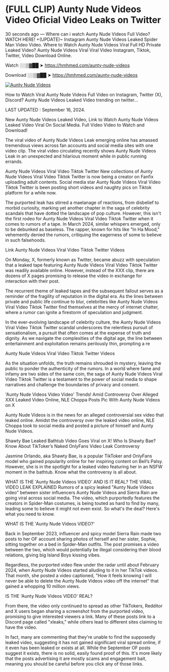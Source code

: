 # (FULL CLIP) Aunty Nude Videos Video Oficial Video Leaks on Twitter

30 seconds ago — Where can i watch Aunty Nude Videos Full Video? WATCH HERE! +(UPDATE)~ Instagram Aunty Nude Videos Leaked Spider Man Video Video. Where to Watch Aunty Nude Videos Viral Full HD Private Leaked Video? Aunty Nude Videos Viral Viral Video Instagram, Tiktok, Twitter, Video Download Online.

Watch ░░▒▓██ ➤ https://hmhmed.com/aunty-nude-videos

Download ░░▒▓██ ➤ https://hmhmed.com/aunty-nude-videos

[![Aunty Nude Videos](https://i.imgur.com/dJHk4Zq.gif)](https://hmhmed.com/aunty-nude-videos)

How to Watch Viral Aunty Nude Videos Full Video on Instagram, Twitter (X), Discord? Aunty Nude Videos Leaked Video trending on twitter...

LAST UPDATED : September 16, 2024.

New Aunty Nude Videos Leaked Video, Link to Watch Aunty Nude Videos Leaked Video Viral On Social Media. Full Video Video to Watch and Download!

The viral video of Aunty Nude Videos Leak emerging online has amassed tremendous views across fan accounts and social media sites with one video clip. The viral video circulating recently shows Aunty Nude Videos Leak in an unexpected and hilarious moment while in public running errands.

Aunty Nude Videos Viral Video Tiktok Twitter New collections of Aunty Nude Videos Viral Video Tiktok Twitter is now being a creator on Fanfix uploading adult contents. Social media star Aunty Nude Videos Viral Video Tiktok Twitter is been posting short videos and naughty pics on Tiktok platform for a while now.

The purported leak has stirred a maelanage of reactions, from disbelief to morbid curiosity, marking yet another chapter in the saga of celebrity scandals that have dotted the landscape of pop culture. However, this isn't the first rodeo for Aunty Nude Videos Viral Video Tiktok Twitter when it comes to rumors of a tape. In March 2024, similar whispers emerged, only to be debunked as baseless. The rapper, known for hits like "In Ha Mood," vehemently denied the rumors, critiquing the eagerness of some to believe in such falsehoods.

Link Aunty Nude Videos Viral Video Tiktok Twitter Videos

On Monday, X, formerly known as Twitter, became abuzz with speculation that a leaked tape featuring Aunty Nude Videos Viral Video Tiktok Twitter was readily available online. However, instead of the XXX clip, there are dozens of X pages promising to release the video in exchange for interaction with their post.

The recurrent theme of leaked tapes and the subsequent fallout serves as a reminder of the fragility of reputation in the digital era. As the lines between private and public life continue to blur, celebrities like Aunty Nude Videos Viral Video Tiktok Twitter find themselves at the mercy of internet chatter, where a rumor can ignite a firestorm of speculation and judgment.

In the ever-evolving landscape of celebrity culture, the Aunty Nude Videos Viral Video Tiktok Twitter scandal underscores the relentless pursuit of sensationalism, a pursuit that often comes at the expense of truth and dignity. As we navigate the complexities of the digital age, the line between entertainment and exploitation remains perilously thin, prompting a re

Aunty Nude Videos Viral Video Tiktok Twitter Videos

As the situation unfolds, the truth remains shrouded in mystery, leaving the public to ponder the authenticity of the rumors. In a world where fame and infamy are two sides of the same coin, the saga of Aunty Nude Videos Viral Video Tiktok Twitter is a testament to the power of social media to shape narratives and challenge the boundaries of privacy and consent.

'Aunty Nude Videos Video Video' Trends! Amid Controversy Over Alleged XXX Leaked Video Online, NLE Choppa Posts Pic With Aunty Nude Videos on X

Aunty Nude Videos is in the news for an alleged controversial sex video that leaked online. Amidst the controversy over the leaked video online, NLE Choppa took to social media and posted a picture of himself and Aunty Nude Videos.

Shawty Bae Leaked Bathtub Video Goes Viral on X! Who Is Shawty Bae? Know About TikToker’s Naked OnlyFans Video Leak Controversy

Jasmine Orlando, aka Shawty Bae, is a popular TikToker and OnlyFans model who gained popularity online for her inspiring content on Bell’s Palsy. However, she is in the spotlight for a leaked video featuring her in an NSFW moment in the bathtub. Know what the controversy is all about.

WHAT IS THE 'Aunty Nude Videos VIDEO' AND IS IT REAL? THE VIRAL VIDEO LEAK EXPLAINED Rumors of a spicy leaked "Aunty Nude Videos video" between sister influencers Aunty Nude Videos and Sierra Rain are going viral across social media. The video, which purportedly features the creators in Spider-Man costumes, is being touted as hard to find by many, leading some to believe it might not even exist. So what's the deal? Here's what you need to know.

WHAT IS THE 'Aunty Nude Videos VIDEO?'

Back in September 2023, influencer and spicy model Sierra Rain made two posts to her OF account sharing photos of herself and her sister, Sophie, sitting together on a bed in Spider-Man outfits. The post promises a video between the two, which would potentially be illegal considering their blood relations, giving big Island Boys kissing vibes.

Regardless, the purported video flew under the radar until about February 2024, when Aunty Nude Videos started alluding to it in her TikTok videos. That month, she posted a video captioned, "How it feels knowing I will never be able to delete the Aunty Nude Videos video off the internet" that gained a whopping 10 million views.

IS THE 'Aunty Nude Videos VIDEO' REAL?

From there, the video only continued to spread as other TikTokers, Redditor and X users began sharing a screenshot from the purported video, promising to give interested viewers a link. Many of these posts link to a Discord page called "xleaks," while others lead to different sites claiming to have the video.

In fact, many are commenting that they're unable to find the supposedly leaked video, suggesting it has not gained significant viral spread online, if it even has been leaked or exists at all. While the September OF posts suggest it exists, there is no solid, easily found proof of this. It's more likely that the posts advertising it are mostly scams and engagement bait, meaning you should be careful before you click any of those links.